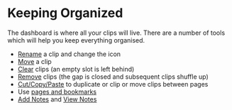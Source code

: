 # Keeping Organized

The dashboard is where all your clips will live. There are a number of tools which will help you keep everything organised.

- [Rename](clipSettings/rename.md) a clip and change the icon
- [Move](toolbar/edit.md) a clip
- [Clear](clipSettings/clear.md) clips (an empty slot is left behind) 
- [Remove](clipSettings/remove.md) clips (the gap is closed and subsequent clips shuffle up)
- [Cut/Copy/Paste](clipSettings/cutCopyPaste.md) to duplicate or clip or move clips between pages
- Use [pages and bookmarks](pages.md)
- [Add Notes](clipSettings/notes.md) and [View Notes](toolbar/notes.md)
